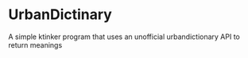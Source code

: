 # UrbanDictinary
 A simple ktinker program that uses an unofficial urbandictionary API to return meanings
